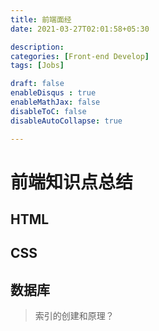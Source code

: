 ```yaml
---
title: 前端面经
date: 2021-03-27T02:01:58+05:30

description: 
categories: [Front-end Develop]
tags: [Jobs]

draft: false
enableDisqus : true
enableMathJax: false
disableToC: false
disableAutoCollapse: true

---
```

# 前端知识点总结

## HTML


## CSS
## 数据库
>索引的创建和原理？
>
